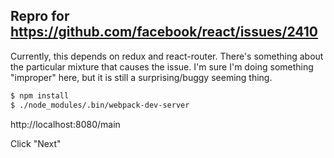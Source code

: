 ## Repro for https://github.com/facebook/react/issues/2410

Currently, this depends on redux and react-router. There's something
about the particular mixture that causes the issue. I'm sure I'm doing something "improper" here, but it is still a surprising/buggy seeming thing.

```bash
$ npm install
$ ./node_modules/.bin/webpack-dev-server
```

http://localhost:8080/main

Click "Next"
